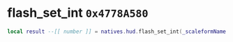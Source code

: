 # flash_set_int `0x4778A580`

```lua
local result --[[ number ]] = natives.hud.flash_set_int(_scaleformName --[[ string ]], _scaleformVarName --[[ string ]], _value --[[ number ]])
```